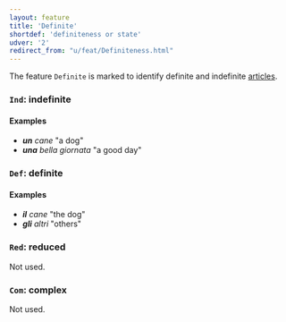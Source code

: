 ```yaml
---
layout: feature
title: 'Definite'
shortdef: 'definiteness or state'
udver: '2'
redirect_from: "u/feat/Definiteness.html"
---
```


The feature `Definite` is marked to identify definite and indefinite [articles](u-pos/DET).  

### `Ind`: indefinite

#### Examples

* _<b>un</b> cane_ "a dog"
* _<b>una</b> bella giornata_ "a good day"

### `Def`: definite

#### Examples

* _<b>il</b> cane_ "the dog"
* _<b>gli</b> altri_ "others"

### `Red`: reduced

Not used.

### `Com`: complex

Not used.

<!-- Interlanguage links updated Út zář 29 20:23:07 CEST 2020 -->
